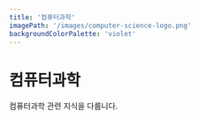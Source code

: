 ```yaml
---
title: '컴퓨터과학'
imagePath: '/images/computer-science-logo.png'
backgroundColorPalette: 'violet'
---
```


# 컴퓨터과학

컴퓨터과학 관련 지식을 다룹니다.
